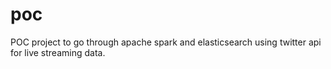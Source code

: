 # poc
POC project to go through apache spark and elasticsearch using twitter api for live streaming data.
